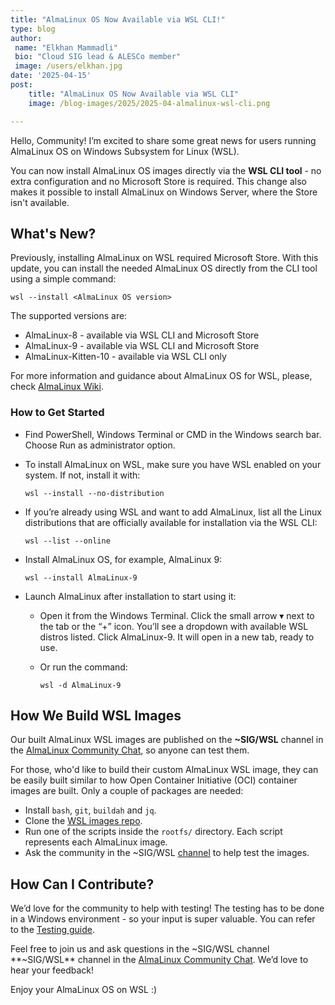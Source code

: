 ```yaml
---
title: "AlmaLinux OS Now Available via WSL CLI!"
type: blog
author: 
 name: "Elkhan Mammadli"
 bio: "Cloud SIG lead & ALESCo member"
 image: /users/elkhan.jpg
date: '2025-04-15'
post:
    title: "AlmaLinux OS Now Available via WSL CLI"
    image: /blog-images/2025/2025-04-almalinux-wsl-cli.png

---
```


Hello, Community! I’m excited to share some great news for users running AlmaLinux OS on Windows Subsystem for Linux (WSL).

You can now install AlmaLinux OS images directly via the **WSL CLI tool** - no extra configuration and no Microsoft Store is required. This change also makes it possible to install AlmaLinux on Windows Server, where the Store isn't available.

## What's New?

Previously, installing AlmaLinux on WSL required Microsoft Store. With this update, you can install the needed AlmaLinux OS directly from the CLI tool using a simple command:

```
wsl --install <AlmaLinux OS version>
```

The supported versions are:

* AlmaLinux-8 - available via WSL CLI and Microsoft Store
* AlmaLinux-9 - available via WSL CLI and Microsoft Store
* AlmaLinux-Kitten-10 - available via WSL CLI only

For more information and guidance about AlmaLinux OS for WSL, please, check [AlmaLinux Wiki](https://wiki.almalinux.org/documentation/wsl.html).

### How to Get Started

* Find PowerShell, Windows Terminal or CMD in the Windows search bar. Choose Run as administrator option.
* To install AlmaLinux on WSL, make sure you have WSL enabled on your system. If not, install it with:

  ```
  wsl --install --no-distribution
  ```
* If you’re already using WSL and want to add AlmaLinux, list all the Linux distributions that are officially available for installation via the WSL CLI:
  ```
  wsl --list --online
  ```
* Install AlmaLinux OS, for example, AlmaLinux 9:
  ```
  wsl --install AlmaLinux-9
  ```
* Launch AlmaLinux after installation to start using it:
    * Open it from the Windows Terminal. Click the small arrow ▾ next to the tab or the “+” icon. You’ll see a dropdown with available WSL distros listed. Click AlmaLinux-9. It will open in a new tab, ready to use.
    * Or run the command:

      ```
      wsl -d AlmaLinux-9
      ```

## How We Build WSL Images

Our built AlmaLinux WSL images are published on the **~SIG/WSL** channel in the [AlmaLinux Community Chat](https://chat.almalinux.org), so anyone can test them. 

For those, who'd like to build their custom AlmaLinux WSL image, they can be easily built similar to how Open Container Initiative (OCI) container images are built. Only a couple of packages are needed:
* Install `bash`, `git`, `buildah` and `jq`.
* Clone the [WSL images repo](https://github.com/AlmaLinux/wsl-images.git).
* Run one of the scripts inside the `rootfs/` directory. Each script represents each AlmaLinux image.
* Ask the community in the ~SIG/WSL [channel](https://chat.almalinux.org/almalinux/channels/sigwsl) to help test the images.

## How Can I Contribute?

We’d love for the community to help with testing! The testing has to be done in a Windows environment - so your input is super valuable. You can refer to the [Testing guide](https://github.com/AlmaLinux/wsl-images/blob/main/docs/Testing.md).

Feel free to join us and ask questions in the ~SIG/WSL channel **~SIG/WSL** channel in the [AlmaLinux Community Chat](https://chat.almalinux.org). We’d love to hear your feedback!

Enjoy your AlmaLinux OS on WSL :)
